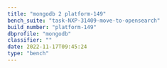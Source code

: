 ```yaml
---
title: "mongodb 2 platform-149"
bench_suite: "task-NXP-31409-move-to-opensearch"
build_number: "platform-149"
dbprofile: "mongodb"
classifier: ""
date: 2022-11-17T09:45:24
type: "bench"
---
```

